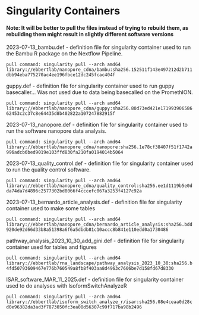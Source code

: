 # Singularity Containers

#### Note: It will be better to pull the files instead of trying to rebuild them, as rebuilding them might result in slightly different software versions



2023-07-13_bambu.def - definition file for singularity container used to run the Bambu R package on the Nextflow Pipeline.

`pull command: singularity pull --arch amd64 library://ebbertlab/nanopore_cdna/bambu:sha256.152511f143e497212d2b711dbb94eba775270ac4ee196fbce12dc245fcac404f`


guppy.def - definition file for singularity container used to run guppy basecaller... Was not used due to data being basecalled on the PromethION.

`pull command: singularity pull --arch amd64 library://ebbertlab/nanopore_cdna/guppy:sha256.80d73ed421e17199390658662453c2c37c8e64435d8b402822a107247882915f`
 


2023-07-13_nanopore.def - definition file for singularity container used to run the software nanopore data analysis.

`pull command: singularity pull --arch amd64 library://ebbertlab/nanopore_cdna/nanopore:sha256.1e78cf38407f51f1742a996adcb6bed9019e103ffd830fa210fa0194014b5064`



2023-07-13_quality_control.def - definition file for singularity container used to run the quality control software.

`pull command: singularity pull --arch amd64 library://ebbertlab/nanopore_cdna/quality_control:sha256.ee1d1119b5e0dda74da7d4896c2577302bd8066f4cccefc067a3253f4127c92a`



2023-07-13_bernardo_article_analysis.def - definition file for singularity container used to make some tables

`pull command: singularity pull --arch amd64 library://ebbertlab/nanopore_cdna/bernardo_article_analysis:sha256.bdd920de92d66d33b8a51398a6f6a5dbdb81c10accc8b841e110edd0a1730486`



pathway_analysis_2023_10_30_add_gini.def - definition file for singularity container used for tables and figures

`pull command: singularity pull --arch amd64 library://ebbertlab/rna_landscape/pathway_analysis_2023_10_30:sha256.b4fd50793609467e776b760549a8fb8f403aa8d4963c7606be7d158fd67d8330`



ISAR_software_MAR_11_2025.def - definition file for singularity container used to do analyses with IsoformSwitchAnalyzeR

`pull command: singularity pull --arch amd64 library://ebbertlab/isoform_switch_analyze_r/isar:sha256.08e4ceaa0d28cd0e96382da3ad3f7873050fc3ea08d56307c99f717ba98b2496`


